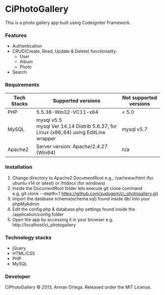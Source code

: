 # CiPhotoGallery   
This is a photo gallery app built using Codeigniter Framework.   

### Features
* Authentication
* CRUD(Create, Read, Update & Delete) functionality:
  * User
  * Album
  * Photo
* Search

### Requirements
| Tech Stacks    | Supported versions           | Not supported versions   |
| ---------------|------------------------------|--------------------------|
| PHP            | 5.5.38-Win32-VC11-x64<br>    | < 5.0                    |
| MySQL          | mysql v5.5<br>mysql  Ver 14.14 Distrib 5.6.37, for Linux (x86_64) using  EditLine wrapper<br>      | mysql v5.7 |
| Apache2        | Server version: Apache/2.4.27 (Win64)   |  n/a |

### Installation
1. Change directory to Apache2 DocumentRoot e.g., /var/www/html (for ubuntu v14 or latest) or /htdocs (for windows)
2. Inside the DocumentRoot folder lets execute git clone command   
   e.g, git clone --depth=1 https://github.com/sudogem/ci_photogallery.git    
3. Import the database schema(schema.sql) found inside db/ into your phpMyAdmin   
4. Edit the config.php & database.php settings found inside the /application/config folder   
4. Open the app by accessing it in your browser e.g. http://localhost/ci_photogallery   

### Technology stacks
* jQuery   
* HTML/CSS   
* PHP   
* MySQL  

### Developer   
CiPhotoGallery &copy; 2013, Arman Ortega. Released under the MIT License.   
